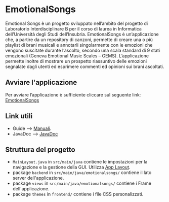 # EmotionalSongs

Emotional Songs è un progetto sviluppato nell’ambito del progetto di Laboratorio Interdisciplinare B per il corso di laurea in Informatica dell’Università degli Studi dell’Insubria.
EmotionalSongs è un’applicazione che, a partire da un repository di canzoni, permette di creare una o più playlist di brani musicali e annotarli singolarmente con le emozioni che vengono suscitate durante l’ascolto, secondo una scala standard di 9 stati emozionali (Geneva Emotional Music Scales – GEMS). L’applicazione permette inoltre di mostrare un prospetto riassuntivo delle emozioni segnalate dagli utenti ed esprimere commenti ed opinioni sui brani ascoltati.

## Avviare l'applicazione

Per avviare l’applicazione è sufficiente cliccare sul seguente link:
[EmotionalSongs](http://emotionalsongs.us-west-2.elasticbeanstalk.com)

## Link utili
- Guide   --> [Manuali](https://sites.google.com/view/es-user-manual/home-page).
- JavaDoc --> [JavaDoc](https://emotionalsongsdoc.netlify.app/)

## Struttura del progetto

- `MainLayout.java` in `src/main/java` contiene le impostazioni per la navigazione e la gestione della GUI. Utilizza
  [App Layout](https://vaadin.com/docs/components/app-layout).
- package `backend` in `src/main/java/emotionalsongs/` contiene il lato server dell'applicazione.
- package `views`   in  `src/main/java/emotionalsongs/` contiene i Frame dell'applicazione.
- package `themes`  in  `frontend/` contiene i file CSS personalizzati.
